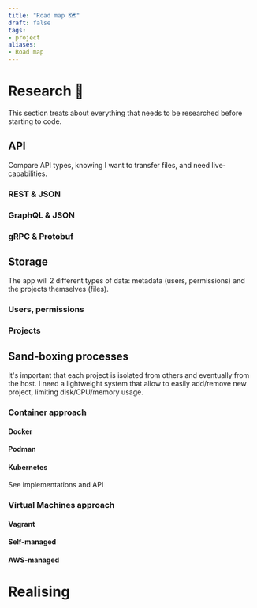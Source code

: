 ```yaml
---
title: "Road map 🗺️"
draft: false
tags:
- project
aliases:
- Road map
---
```



# Research 🔎

This section treats about everything that needs to be researched before starting to code.

## API 

Compare API types, knowing I want to transfer files, and need live-capabilities.

### REST & JSON

### GraphQL & JSON

### gRPC & Protobuf

## Storage

The app will 2 different types of data: metadata (users, permissions) and the projects themselves (files).

### Users, permissions

### Projects


## Sand-boxing processes 

It's important that each project is isolated from others and eventually from the host. I need a lightweight system that allow to easily add/remove new project, limiting disk/CPU/memory usage.

### Container approach

#### Docker

#### Podman

#### Kubernetes

See implementations and API

### Virtual Machines approach

#### Vagrant

#### Self-managed

#### AWS-managed

# Realising